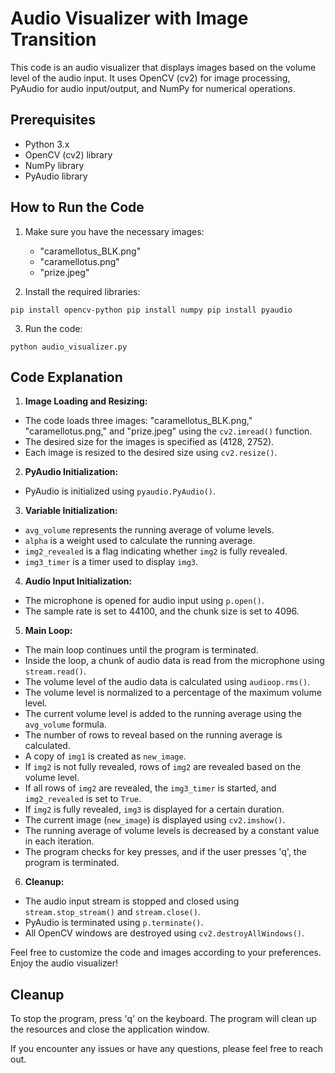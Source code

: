# Audio Visualizer with Image Transition

This code is an audio visualizer that displays images based on the volume level of the audio input. It uses OpenCV (cv2) for image processing, PyAudio for audio input/output, and NumPy for numerical operations.

## Prerequisites

- Python 3.x
- OpenCV (cv2) library
- NumPy library
- PyAudio library

## How to Run the Code

1. Make sure you have the necessary images:
   - "caramellotus_BLK.png"
   - "caramellotus.png"
   - "prize.jpeg"

2. Install the required libraries:

`pip install opencv-python
pip install numpy
pip install pyaudio
`

3. Run the code:

`python audio_visualizer.py`

## Code Explanation

1. **Image Loading and Resizing:**
- The code loads three images: "caramellotus_BLK.png," "caramellotus.png," and "prize.jpeg" using the `cv2.imread()` function.
- The desired size for the images is specified as (4128, 2752).
- Each image is resized to the desired size using `cv2.resize()`.

2. **PyAudio Initialization:**
- PyAudio is initialized using `pyaudio.PyAudio()`.

3. **Variable Initialization:**
- `avg_volume` represents the running average of volume levels.
- `alpha` is a weight used to calculate the running average.
- `img2_revealed` is a flag indicating whether `img2` is fully revealed.
- `img3_timer` is a timer used to display `img3`.

4. **Audio Input Initialization:**
- The microphone is opened for audio input using `p.open()`.
- The sample rate is set to 44100, and the chunk size is set to 4096.

5. **Main Loop:**
- The main loop continues until the program is terminated.
- Inside the loop, a chunk of audio data is read from the microphone using `stream.read()`.
- The volume level of the audio data is calculated using `audioop.rms()`.
- The volume level is normalized to a percentage of the maximum volume level.
- The current volume level is added to the running average using the `avg_volume` formula.
- The number of rows to reveal based on the running average is calculated.
- A copy of `img1` is created as `new_image`.
- If `img2` is not fully revealed, rows of `img2` are revealed based on the volume level.
- If all rows of `img2` are revealed, the `img3_timer` is started, and `img2_revealed` is set to `True`.
- If `img2` is fully revealed, `img3` is displayed for a certain duration.
- The current image (`new_image`) is displayed using `cv2.imshow()`.
- The running average of volume levels is decreased by a constant value in each iteration.
- The program checks for key presses, and if the user presses 'q', the program is terminated.

6. **Cleanup:**
- The audio input stream is stopped and closed using `stream.stop_stream()` and `stream.close()`.
- PyAudio is terminated using `p.terminate()`.
- All OpenCV windows are destroyed using `cv2.destroyAllWindows()`.


Feel free to customize the code and images according to your preferences. Enjoy the audio visualizer!

## Cleanup

To stop the program, press 'q' on the keyboard. The program will clean up the resources and close the application window.

If you encounter any issues or have any questions, please feel free to reach out.
